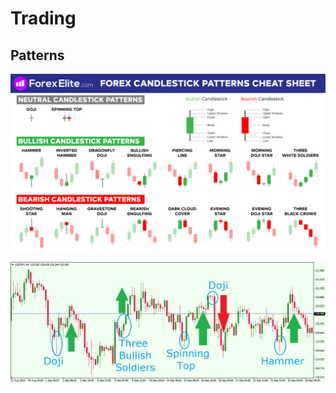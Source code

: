 # Trading

## Patterns

![](../../.gitbook/assets/forex-candlestick-patterns-cheat-sheet.png)

![](../../.gitbook/assets/usdjpy-candlestick-patterns.png)

